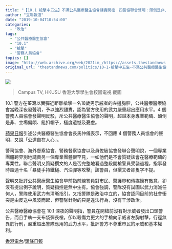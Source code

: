 ```yaml
---
title: "【10.1 槍擊中五生】不滿公共醫療醫生協會譴責開槍　四警協聯合聲明：顛倒是非、超越本身專業"
author: "立場報道"
date: "2019-10-04T10:54:00"
categories:
  - "政治"
tags:
  - "公共醫療醫生協會"
  - "10.1"
  - "槍擊"
  - "警務人員協會"
topics: []
image: "http://web.archive.org/web/2021im_/https://assets.thestandnews.com/media/photos/gun_zZLfw.jpg"
original_url: "thestandnews.com/politics/10-1-槍擊中五生-不滿公共醫療醫生協會譴責開槍-四警協聯合聲明-顛倒是非-超越本身專業"
---
```

![](http://web.archive.org/web/2021im_/https://assets.thestandnews.com/media/photos/gun_zZLfw.jpg)
> Campus TV, HKUSU 香港大學學生會校園電視 截圖

10.1 警方在荃灣以實彈近距離槍擊一名18歲男示威者的左邊胸腔，公共醫療醫療協會當晚深夜發聲明，予以強烈譴責，認為警方使用的武力嚴重超出應用水平。4 個警務人員協會發聲明反駁，斥公共醫療醫生協會的聲明，超越本身專業範疇、顛倒是非、立場偏頗、亂扣帽子，極度遺憾及憂慮。

[蘋果日報](http://web.archive.org/web/20211229132439/https://hk.news.appledaily.com/local/realtime/article/20191004/60114726?fbclid=IwAR0-C20TGTEf3JbhHU32izyTOCtBIoOfi_gNmojFdyx1g3l7EDyc_o3Vzvg)引述公共醫療醫生協會會長馬仲儀表示，不回應 4 個警務人員協會的聲明，又說「公道自在人心」。

警司協會、海外督察協會、警務督察協會以及員佐級協會發聯合聲明說，一個專業團體跨界別地譴責另一個專業團體很罕見，一如他們是不會質疑該會在醫療範疇的專業性。聯合聲明又質疑撰文的人是否完整地看過整段開槍警員受襲過程，指事發時超過十名「暴徒手持鐵槌、汽油彈等攻擊」該警員，但撰文者卻隻字不提。

聲明又批評公共醫療醫生協會早前指前線警員對市民、醫護界和傳媒懷有敵意，卻沒有提出例子說明，質疑指控是無中生有。協會強調，警隊沒有試圖以武力消滅任何人，警隊使用武力有清晰指引，又指警隊是政治中立的，協會認同目前的社會衝突是由反送中風波而起，但警隊針對的只是違法行為，沒有干涉政治。

公共醫療醫療協會在 10.1 深夜的聲明指，警員在開槍前沒有對示威者發出口頭警告，而且手執一支布袋彈長槍，卻以殺傷力更大的手槍向示威者左胸射擊，行徑無異於行刑，嚴重超出警隊應用的武力水平，批評警方不尊重市民的示威和基本權利。

[香港電台](http://web.archive.org/web/20211229132439/https://news.rthk.hk/rthk/ch/component/k2/1484082-20191003.htm)/[頭條日報](http://web.archive.org/web/20211229132439/https://hd.stheadline.com/news/realtime/hk/1605079/%E5%8D%B3%E6%99%82-%E6%B8%AF%E8%81%9E-10-1%E8%A1%9D%E7%AA%81-%E6%96%A5%E5%85%AC%E5%85%B1%E9%86%AB%EF%A7%81%E9%86%AB%E7%94%9F%E5%8D%94%E6%9C%83%E6%8C%87%E6%8E%A7%E5%A4%B1%E5%AF%A6-%E8%AD%A6%E8%A9%95%E8%81%B7%E6%96%B9-%E6%84%9F%E6%A5%B5%EF%A8%81%E9%81%BA%E6%86%BE%E5%8F%8A%E6%86%82%E6%85%AE)